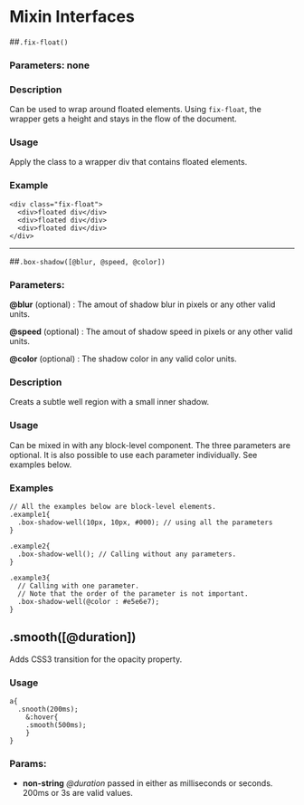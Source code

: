 

<!-- Start /~Amin~/_docs+libs/QUISIA/quisia/Gulp-version/dev/less/app/app-mixins.less -->

# Mixin Interfaces #

##`.fix-float()`
### Parameters: none ###

### Description ###

Can be used to wrap around floated elements. Using `fix-float`, the wrapper
gets a height and stays in the flow of the document.

### Usage ###
  Apply the class to a wrapper div that contains floated elements.

### Example ###

    <div class="fix-float">
      <div>floated div</div>
      <div>floated div</div>
      <div>floated div</div>
    </div>
**********************

##`.box-shadow([@blur, @speed, @color])`

### Parameters: ###

__@blur__ (optional) : The amout of shadow blur in pixels or any other valid units.

__@speed__ (optional) : The amout of shadow speed in pixels or any other valid units.

__@color__ (optional) : The shadow color in any valid color units.

### Description ###

Creats a subtle well region with a small inner shadow.

### Usage ###
  Can be mixed in with any block-level component. The three parameters are optional.
  It is also possible to use each parameter individually. See examples below.

### Examples ###
    
    // All the examples below are block-level elements.
    .example1{
      .box-shadow-well(10px, 10px, #000); // using all the parameters
    }

    .example2{
      .box-shadow-well(); // Calling without any parameters.
    }

    .example3{
      // Calling with one parameter. 
      // Note that the order of the parameter is not important.
      .box-shadow-well(@color : #e5e6e7);
    }

## .smooth([@duration]) ##
  Adds CSS3 transition for the opacity property.

### Usage ###
    a{
      .snooth(200ms);
        &:hover{
        .smooth(500ms);
        }
    }

### Params: 

* **non-string** *@duration* passed in either as milliseconds or seconds. 200ms or 3s are valid values.

<!-- End /~Amin~/_docs+libs/QUISIA/quisia/Gulp-version/dev/less/app/app-mixins.less -->

